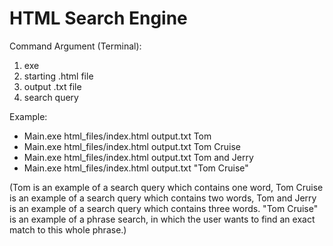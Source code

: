 # HTML Search Engine

Command Argument (Terminal):
1. exe
2. starting .html file
3. output .txt file
4. search query

Example:
* Main.exe html_files/index.html output.txt Tom
* Main.exe html_files/index.html output.txt Tom Cruise
* Main.exe html_files/index.html output.txt Tom and Jerry
* Main.exe html_files/index.html output.txt "Tom Cruise"

(Tom is an example of a search query which contains one word, Tom Cruise is an example of a search query which contains two words, Tom and Jerry is an example of a search query which contains three words. "Tom Cruise" is an example of a phrase search, in which the user wants to find an exact match to this whole phrase.)
